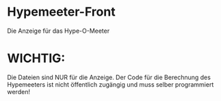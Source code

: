 # Hypemeeter-Front
Die Anzeige für das Hype-O-Meeter

# WICHTIG:
Die Dateien sind NUR für die Anzeige. Der Code für die Berechnung des Hypemeeters ist nicht öffentlich zugängig und muss selber programmiert werden!
